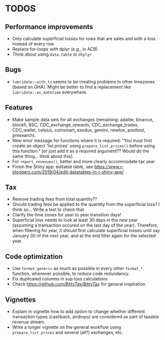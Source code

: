 # TODOS

## Performance improvements

- Only calculate superficial losses for rows that are sales and with a loss instead of every row.
- Replace for-loops with dplyr (e.g., in ACB)
- Think about using `data.table` or `dtplyr`

## Bugs

- `lubridate::with_tz` seems to be creating problems in other timezones (based on GHA). Might be better to find a replacement like `lubridate::as_datetime` everywhere.

## Features

- Make sample data sets for all exchanges (remaining: adalite, binance, blockfi, BSC, CDC_exchange_rewards, CDC_exchange_trades, CDC_wallet, celsius, coinsmart, exodus, gemini, newton, pooltool, presearch).
- New error message for functions where it is required: "You must first create an object 'list.prices' using `prepare_list_prices()` before using this function." [or just add it as a required argument?? Would do the same thing... think about this].
- For `report_revenues()`, better and more clearly accommodate tax year
- Finish the Shiny app: editable table, see <https://www.r-bloggers.com/2019/04/edit-datatables-in-r-shiny-app/>

## Tax

- Remove trading fees from total quantity??
- Should trading fees be applied to the quantity from the superficial loss? I think so... Write a test to check that
- Clarify the time zones for year to year transition days!
- Superficial loss needs to look at least 30 days in the new year (assuming a transaction occured on the last day of the year). Therefore, when filtering for year, it should first calculate superficial losses until say January 30 of the next year, and at the end filter again for the selected year.

## Code optimization

- Use `format_generic` as much as possible in every other `format_*` function, whenever possible, to reduce code redundancy.
- Fix duplicated columns in sup loss calculations
- Check <https://github.com/BittyTax/BittyTax> for general inspiration

## Vignettes

- Explain in vignette how to add option to change whether different transaction types (cashback, airdrops) are considered as part of taxable revenue stream.
- Write a longer vignette on the general workflow using `prepare_list_prices` and several (all?) exchanges, etc.